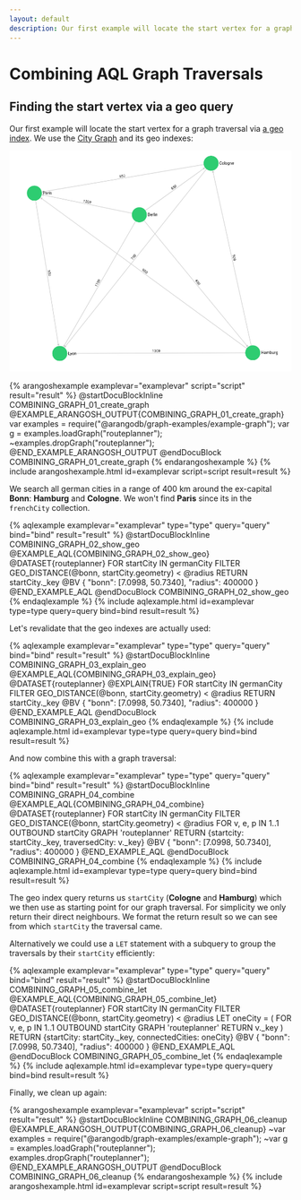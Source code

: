 ```yaml
---
layout: default
description: Our first example will locate the start vertex for a graph traversal via a geo index
---
```

Combining AQL Graph Traversals
==========================

Finding the start vertex via a geo query
----------------------------------------

Our first example will locate the start vertex for a graph traversal via [a geo index](../indexing-geo.html).
We use the [City Graph](../graphs-traversals-example-data.html#city-graph) and its geo indexes:

![Cities Example Graph](../images/cities_graph.png)

{% arangoshexample examplevar="examplevar" script="script" result="result" %}
    @startDocuBlockInline COMBINING_GRAPH_01_create_graph
    @EXAMPLE_ARANGOSH_OUTPUT{COMBINING_GRAPH_01_create_graph}
    var examples = require("@arangodb/graph-examples/example-graph");
    var g = examples.loadGraph("routeplanner");
    ~examples.dropGraph("routeplanner");
    @END_EXAMPLE_ARANGOSH_OUTPUT
    @endDocuBlock COMBINING_GRAPH_01_create_graph
{% endarangoshexample %}
{% include arangoshexample.html id=examplevar script=script result=result %}

We search all german cities in a range of 400 km around the ex-capital **Bonn**: **Hamburg** and **Cologne**.
We won't find **Paris** since its in the `frenchCity` collection.

{% aqlexample examplevar="examplevar" type="type" query="query" bind="bind" result="result" %}
    @startDocuBlockInline COMBINING_GRAPH_02_show_geo
    @EXAMPLE_AQL{COMBINING_GRAPH_02_show_geo}
    @DATASET{routeplanner}
    FOR startCity IN germanCity
      FILTER GEO_DISTANCE(@bonn, startCity.geometry) < @radius
        RETURN startCity._key
    @BV {
      "bonn": [7.0998, 50.7340],
      "radius": 400000
    }
    @END_EXAMPLE_AQL
    @endDocuBlock COMBINING_GRAPH_02_show_geo
{% endaqlexample %}
{% include aqlexample.html id=examplevar type=type query=query bind=bind result=result %}

Let's revalidate that the geo indexes are actually used:

{% aqlexample examplevar="examplevar" type="type" query="query" bind="bind" result="result" %}
    @startDocuBlockInline COMBINING_GRAPH_03_explain_geo
    @EXAMPLE_AQL{COMBINING_GRAPH_03_explain_geo}
    @DATASET{routeplanner}
    @EXPLAIN{TRUE}
    FOR startCity IN germanCity
      FILTER GEO_DISTANCE(@bonn, startCity.geometry) < @radius
        RETURN startCity._key
    @BV {
      "bonn": [7.0998, 50.7340],
      "radius": 400000
    }
    @END_EXAMPLE_AQL
    @endDocuBlock COMBINING_GRAPH_03_explain_geo
{% endaqlexample %}
{% include aqlexample.html id=examplevar type=type query=query bind=bind result=result %}

And now combine this with a graph traversal:

{% aqlexample examplevar="examplevar" type="type" query="query" bind="bind" result="result" %}
    @startDocuBlockInline COMBINING_GRAPH_04_combine
    @EXAMPLE_AQL{COMBINING_GRAPH_04_combine}
    @DATASET{routeplanner}
    FOR startCity IN germanCity
      FILTER GEO_DISTANCE(@bonn, startCity.geometry) < @radius
        FOR v, e, p IN 1..1 OUTBOUND startCity
          GRAPH 'routeplanner'
        RETURN {startcity: startCity._key, traversedCity: v._key}
    @BV {
      "bonn": [7.0998, 50.7340],
      "radius": 400000
    }
    @END_EXAMPLE_AQL
    @endDocuBlock COMBINING_GRAPH_04_combine
{% endaqlexample %}
{% include aqlexample.html id=examplevar type=type query=query bind=bind result=result %}

The geo index query returns us `startCity` (**Cologne** and **Hamburg**) which we then use as starting point for our graph traversal.
For simplicity we only return their direct neighbours. We format the return result so we can see from which `startCity` the traversal came.

Alternatively we could use a `LET` statement with a subquery to group the traversals by their `startCity` efficiently:

{% aqlexample examplevar="examplevar" type="type" query="query" bind="bind" result="result" %}
    @startDocuBlockInline COMBINING_GRAPH_05_combine_let
    @EXAMPLE_AQL{COMBINING_GRAPH_05_combine_let}
    @DATASET{routeplanner}
    FOR startCity IN germanCity
      FILTER GEO_DISTANCE(@bonn, startCity.geometry) < @radius
        LET oneCity = (
          FOR v, e, p IN 1..1 OUTBOUND startCity
            GRAPH 'routeplanner' RETURN v._key
        )
          RETURN {startCity: startCity._key, connectedCities: oneCity}
    @BV {
      "bonn": [7.0998, 50.7340],
      "radius": 400000
    }
    @END_EXAMPLE_AQL
    @endDocuBlock COMBINING_GRAPH_05_combine_let
{% endaqlexample %}
{% include aqlexample.html id=examplevar type=type query=query bind=bind result=result %}

Finally, we clean up again:

{% arangoshexample examplevar="examplevar" script="script" result="result" %}
    @startDocuBlockInline COMBINING_GRAPH_06_cleanup
    @EXAMPLE_ARANGOSH_OUTPUT{COMBINING_GRAPH_06_cleanup}
    ~var examples = require("@arangodb/graph-examples/example-graph");
    ~var g = examples.loadGraph("routeplanner");
    examples.dropGraph("routeplanner");
    @END_EXAMPLE_ARANGOSH_OUTPUT
    @endDocuBlock COMBINING_GRAPH_06_cleanup
{% endarangoshexample %}
{% include arangoshexample.html id=examplevar script=script result=result %}
